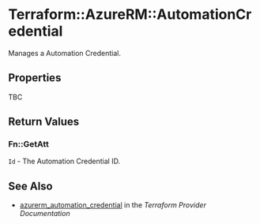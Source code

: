 # Terraform::AzureRM::AutomationCredential

Manages a Automation Credential.

## Properties

TBC

## Return Values

### Fn::GetAtt

`Id` - The Automation Credential ID.

## See Also

* [azurerm_automation_credential](https://www.terraform.io/docs/providers/azurerm/r/automation_credential.html) in the _Terraform Provider Documentation_